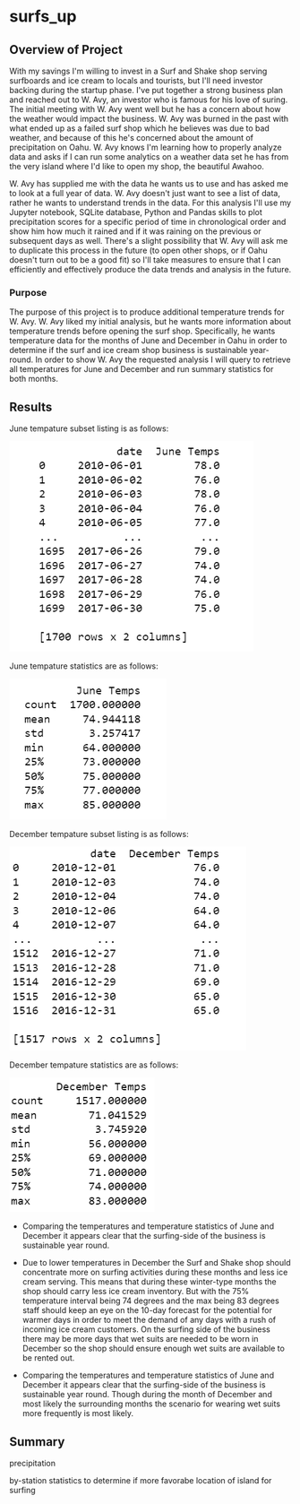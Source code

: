 # surfs_up

## Overview of Project
With my savings I'm willing to invest in a Surf and Shake shop serving surfboards and ice cream to locals and tourists, but I'll need investor backing during the startup phase.  I've put together a strong business plan and reached out to W. Avy, an investor who is famous for his love of suring.  The initial meeting with W. Avy went well but he has a concern about how the weather would impact the business.  W. Avy was burned in the past with what ended up as a failed surf shop which he believes was due to bad weather, and because of this he's concerned about the amount of precipitation on Oahu.  W. Avy knows I'm learning how to properly analyze data and asks if I can run some analytics on a weather data set he has from the very island where I'd like to open my shop, the beautiful Awahoo.

W. Avy has supplied me with the data he wants us to use and has asked me to look at a full year of data.  W. Avy doesn't just want to see a list of data, rather he wants to understand trends in the data.  For this analysis I'll use my Jupyter notebook, SQLite database, Python and Pandas skills to plot precipitation scores for a specific period of time in chronological order and show him how much it rained and if it was raining on the previous or subsequent days as well.  There's a slight possibility that W. Avy will ask me to duplicate this process in the future (to open other shops, or if Oahu doesn't turn out to be a good fit) so I'll take measures to ensure that I can efficiently and effectively produce the data trends and analysis in the future.

### Purpose
The purpose of this project is to produce additional temperature trends for W. Avy.  W. Avy liked my initial analysis, but he wants more information about temperature trends before opening the surf shop. Specifically, he wants temperature data for the months of June and December in Oahu in order to determine if the surf and ice cream shop business is sustainable year-round.  In order to show W. Avy the requested analysis I will query to retrieve all temperatures for June and December and run summary statistics for both months. 

## Results

June tempature subset listing is as follows:

![June_Temps](https://raw.githubusercontent.com/JBro-Birds/surfs_up/master/Support/June_Temps.png)

June tempature statistics are as follows:

![June_Temp_Description](https://raw.githubusercontent.com/JBro-Birds/surfs_up/master/Support/June_Temp_Description.png)

December tempature subset listing is as follows: 

![December_Temps](https://raw.githubusercontent.com/JBro-Birds/surfs_up/master/Support/December_Temps.png)

December tempature statistics are as follows:

![December_Temp_Description](https://raw.githubusercontent.com/JBro-Birds/surfs_up/master/Support/December_Temp_Description.png)

*  Comparing the temperatures and temperature statistics of June and December it appears clear that the surfing-side of the business is sustainable year round. 

*  Due to lower temperatures in December the Surf and Shake shop should concentrate more on surfing activities during these months and less ice cream serving.  This means that during these winter-type months the shop should carry less ice cream inventory.  But with the 75% temperature interval being 74 degrees and the max being 83 degrees staff should keep an eye on the 10-day forecast for the potential for warmer days in order to meet the demand of any days with a rush of incoming ice cream customers.  On the surfing side of the business there may be more days that wet suits are needed to be worn in December so the shop should ensure enough wet suits are available to be rented out.

*  Comparing the temperatures and temperature statistics of June and December it appears clear that the surfing-side of the business is sustainable year round. Though during the month of December and most likely the surrounding months the scenario for wearing wet suits more frequently is most likely. 

## Summary

precipitation

by-station statistics to determine if more favorabe location of island for surfing




